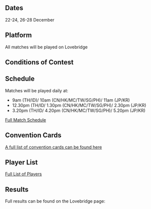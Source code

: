 ## Dates
22-24, 26-28 December

## Platform
All matches will be played on Lovebridge

## Conditions of Contest

## Schedule
Matches will be played daily at:
- 9am (TH/ID)/ 10am (CN/HK/MC/TW/SG/PH)/ 11am (JP/KR)
- 12.30pm (TH/ID/ 1.30pm (CN/HK/MC/TW/SG/PH)/ 2.30pm (JP/KR)
- 3.20pm (TH/ID/ 4.20pm (CN/HK/MC/TW/SG/PH)/ 5.20pm (JP/KR)

[Full Match Schedule]('./schedule.html')

## Convention Cards
[A full list of convention cards can be found here]('./convention-cards.html')

## Player List
[Full List of Players]('./player-list.html')

## Results
Full results can be found on the Lovebridge page:


